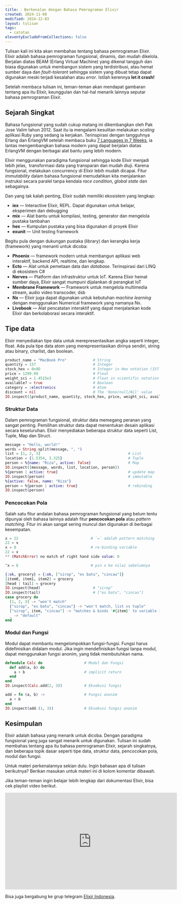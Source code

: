 ```yaml
---
title: 💧 Berkenalan dengan Bahasa Pemrograman Elixir
created: 2024-11-08
modified: 2024-12-03
layout: tulisan
tags:
  - catatan
eleventyExcludeFromCollections: false
---
```


Tulisan kali ini kita akan membahas tentang bahasa pemrograman Elixir. Elixir adalah bahasa pemrograman fungsional, dinamis, dan mudah dikelola.
Berjalan diatas BEAM (Erlang Virtual Machine) yang dikenal tangguh dan biasa digunakan untuk membangun sistem yang terdistribusi, atau hemat sumber daya dan *fault-tolerant* sehingga sistem yang dibuat tetap dapat digunakan meski terjadi kesalahan atau *error*. Istilah kerennya **let it crash!**

Setelah membaca tulisan ini, teman-teman akan mendapat gambaran tentang apa itu Elixir, keunggulan dan hal-hal menarik lainnya seputar bahasa pemrograman Elixir.

## Sejarah Singkat

Bahasa fungsional yang sudah cukup matang ini dikembangkan oleh Pak Jose Valim tahun 2012. Saat itu ia mengalami kesulitan melakukan *scaling* aplikasi Ruby yang sedang ia kerjakan. Terinspirasi dengan tangguhnya Erlang dan ErlangVM setelah membaca buku <a href="https://pragprog.com/titles/btlang/seven-languages-in-seven-weeks/" target="_blank">7 Languages in 7 Weeks</a>, ia lantas mengembangkan bahasa modern yang dapat berjalan diatas ErlangVM dengan berbagai alat bantu yang lebih modern.

Elixir menggunakan paradigma fungsional sehingga kode Elixir menjadi lebih jelas,  transformasi data yang transparan dan mudah diuji. Karena fungsional, melakukan concurrency di Elixir lebih mudah dicapai. Fitur *immutability* dalam bahasa fungsional memudahkan kita menjalankan instruksi secara paralel tanpa kendala *race condition*, *global state* dan sebagainya. 

Dan yang tak kalah penting, Elixir sudah memiliki ekosistem yang lengkap:
- **iex** — Interactive Elixir, REPL. Dapat digunakan untuk belajar, eksperimen dan debugging
- **mix** — Alat bantu untuk kompilasi, testing, generator dan mengelola pustaka tambahan
- **hex** — Kumpulan pustaka yang bisa digunakan di proyek Elixir
- **exunit** — Unit testing framework

Begitu pula dengan dukungan pustaka (library) dan kerangka kerja (framework) yang menanti untuk dicoba:
- **Phoenix** — framework modern untuk membangun aplikasi web interaktif, backend API, realtime, dan lengkap.
- **Ecto** — Alat untuk pemetaan data dan *database*. Terinspirasi dari LINQ di ekosistem C#
- **Nerves** — Platform dan infrastruktur untuk IoT. Karena Elixir hemat sumber daya, Elixir sangat mumpuni dijalankan di perangkat IoT
- **Membrane Framework** — Framework untuk mengelola multimedia stream, audio video transcoder, dsb
- **Nx** — Elixir juga dapat digunakan untuk kebutuhan *machine learning* dengan menggunakan Numerical framework yang namanya Nx.
- **Livebook** — Alat pencatatan interaktif yang dapat menjalankan kode Elixir dan berkolaborasi secara interaktif.

## Tipe data

Elixir menyediakan tipe data untuk merepresentasikan angka seperti integer, float. Ada pula tipe data atom yang merepresentasikan dirinya sendiri, string atau binary, charlist, dan boolean.

```elixir
product_name = "MacBook Pro"            # String
quantity = 157                          # Integer
stock_hex = 0x9D                        # Integer in Hex notation (157 in decimal)
price = 1299.99                         # Float
weight_sci = 1.4515e3                   # Float in scientific notation (1451.5)
available? = true                       # Boolean
category = :electronics                 # Atom
discount = nil                          # The 'None/null/Nil' value
IO.inspect([product_name, quantity, stock_hex, price, weight_sci, available?, category, discount])
```

### Struktur Data

Dalam pemrograman fungsional, struktur data memegang peranan yang sangat penting. Pemilihan struktur data dapat menentukan desain aplikasi secara keseluruhan. Elixir menyediakan beberapa struktur data seperti List, Tuple, Map dan Struct.

```elixir
message = "Hello, world!"
words = String.split(message, ", ")
list = [1, 2, 3]                                        # List
location = {1.5354, 3.325}                              # Tuple
person = %{name: "Riza", active: false}                 # Map
IO.inspect([message, words, list, location, person])
%{person | active: true}                                # update map
IO.inspect(person)                                      # immutable
%{active: false, name: "Riza"}
person = %{person | active: true}                       # rebinding
IO.inspect(person)
```

### Pencocokan Pola

Salah satu fitur andalan bahasa pemrograman fungsional yang belum tentu dipunyai oleh bahasa lainnya adalah fitur **pencocokan pola** atau *pattern matching*. Fitur ini akan sangat sering muncul dan digunakan di berbagai kesempatan.

```elixir
x = 22                                 # `=` adalah pattern matching
22 = x
x = 8                                  # re-binding variable
22 = x
** (MatchError) no match of right hand side value: 8

^x = 8                                 # pin x ke nilai sebelumnya

{:ok, grocery} = {:ok, ["sirop", "es batu", "cincau"]}  
[item0, item1, item2] = grocery
[head | tail] = grocery
IO.inspect(head)                        # "sirop"
IO.inspect(tail)                        # ["es batu", "cincau"]
case grocery do
  [1, 2, 3] -> "won't match"
  {"sirop", "es batu", "cincau"} -> "won't match, list vs tuple"
  ["sirop", item, "cincau"] -> "matches & binds '#{item}' to variable item"
  _ -> "default"
end
```

### Modul dan Fungsi

Modul dapat membantu mengelompokkan fungsi-fungsi. Fungsi harus didefinisikan didalam modul. Jika ingin mendefinisikan fungsi tanpa modul, dapat menggunakan fungsi anonim, yang tidak membutuhkan nama.

```elixir
defmodule Calc do                   # Modul dan Fungsi
  def add(a, b) do
    a + b                           # implicit return
  end
end
IO.inspect(Calc.add(2, 3))          # Eksekusi fungsi

add = fn (a, b) ->                  # Fungsi anonim
  a + b
end
IO.inspect(add.(1, 3))              # Eksekusi fungsi anonim
```
## Kesimpulan

Elixir adalah bahasa yang menarik untuk dicoba. Dengan paradigma fungsional yang juga sangat menarik untuk digunakan. Tulisan ini sudah membahas tentang apa itu bahasa pemrograman Elixir, sejarah singkatnya, dan beberapa topik dasar seperti tipe data, struktur data, pencocokan pola, modul dan fungsi.

Untuk materi perkenalannya sekian dulu. Ingin bahasan apa di tulisan berikutnya? Berikan masukan untuk materi ini di kolom komentar dibawah.

Jika teman-teman ingin belajar lebih lengkap dari dokumentasi Elixir, bisa cek playlist video berikut.

<iframe width="560" height="315" src="https://www.youtube.com/embed/videoseries?si=hmi00jPXsoswQiik&amp;controls=0&amp;list=PLTY2nW4jwtG8V_eYUz6qQp1ywP4wN3R4k" title="YouTube video player" frameborder="0" allow="accelerometer; autoplay; clipboard-write; encrypted-media; gyroscope; picture-in-picture; web-share" referrerpolicy="strict-origin-when-cross-origin" allowfullscreen></iframe>

Bisa juga bergabung ke grup telegram <a href="https://t.me/elixir_id" target="_blank">Elixir Indonesia</a>.
